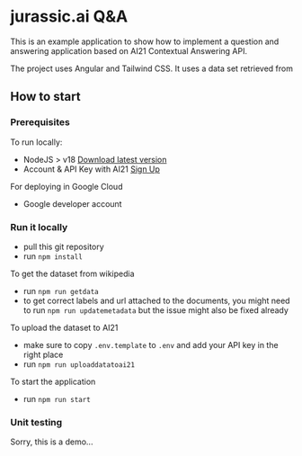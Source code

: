 # jurassic.ai Q&A
This is an example application to show how to implement a question and answering application based on AI21 Contextual Answering API. 

The project uses Angular and Tailwind CSS. It uses a data set retrieved from 

## How to start

### Prerequisites
To run locally:
* NodeJS > v18 [Download latest version](https://nodejs.dev/en/download/)
* Account & API Key with AI21 [Sign Up](https://studio.ai21.com/sign-up)

For deploying in Google Cloud
* Google developer account

### Run it locally
* pull this git repository
* run `npm install`

To get the dataset from wikipedia
* run `npm run getdata`
* to get correct labels and url attached to the documents, you might need to run `npm run updatemetadata` but the issue might also be fixed already

To upload the dataset to AI21
* make sure to copy `.env.template` to `.env` and add your API key in the right place
* run `npm run uploaddatatoai21`

To start the application
* run `npm run start`


### Unit testing
Sorry, this is a demo...

